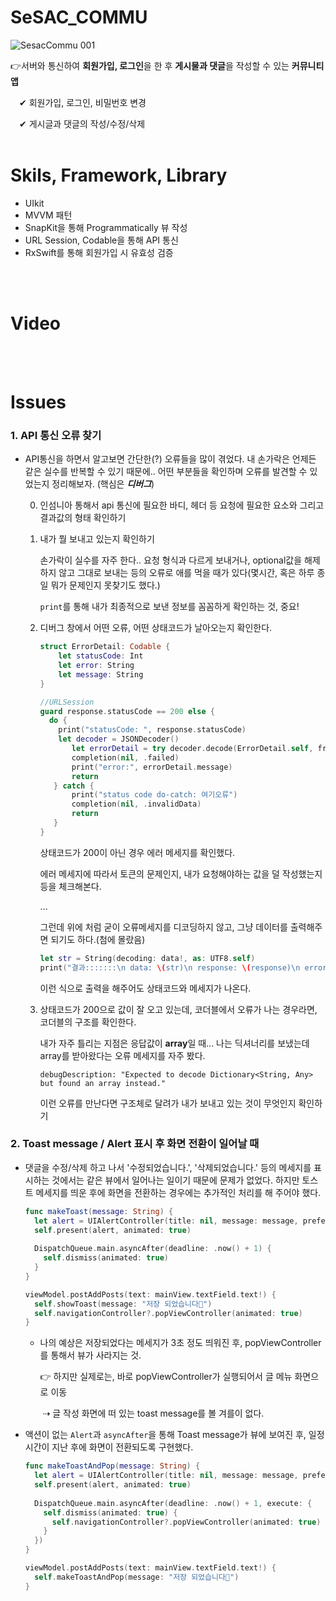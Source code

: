 # SeSAC_COMMU

![SesacCommu 001](https://user-images.githubusercontent.com/53874628/152661993-ebecc44e-253e-4c17-b13a-3c3e7c2a24c8.png)

👉서버와 통신하여 **회원가입, 로그인**을 한 후 **게시물과 댓글**을 작성할 수 있는 **커뮤니티 앱**

　✔︎ 회원가입, 로그인, 비밀번호 변경

　✔︎ 게시글과 댓글의 작성/수정/삭제
<br/>
<br/>

# Skils, Framework, Library

- UIkit
- MVVM 패턴
- SnapKit을 통해 Programmatically 뷰 작성
- URL Session, Codable을 통해 API 통신
- RxSwift를 통해 회원가입 시 유효성 검증
<br/>
<br/>

# Video


<br/>
<br/>

# Issues

### 1. API 통신 오류 찾기

- API통신을 하면서 알고보면 간단한(?) 오류들을 많이 겪었다. 내 손가락은 언제든 같은 실수를 반복할 수 있기 때문에.. 어떤 부분들을 확인하며 오류를 발견할 수 있었는지 정리해보자. (핵심은 ***디버그***)

  0. 인섬니아 통해서 api 통신에 필요한 바디, 헤더 등 요청에 필요한 요소와 그리고 결과값의 형태 확인하기

  1. 내가 뭘 보내고 있는지 확인하기

     손가락이 실수를 자주 한다.. 요청 형식과 다르게 보내거나, optional값을 해제하지 않고 그대로 보내는 등의 오류로 애를 먹을 때가 있다(몇시간, 혹은 하루 종일 뭐가 문제인지 못찾기도 했다.)

     `print`를 통해 내가 최종적으로 보낸 정보를 꼼꼼하게 확인하는 것, 중요!

  2. 디버그 창에서 어떤 오류, 어떤 상태코드가 날아오는지 확인한다.

     ```swift
     struct ErrorDetail: Codable {	
         let statusCode: Int
         let error: String
         let message: String
     }
     
     //URLSession
     guard response.statusCode == 200 else {
       do {
         print("statusCode: ", response.statusCode)
         let decoder = JSONDecoder()
     		let errorDetail = try decoder.decode(ErrorDetail.self, from: data)
     		completion(nil, .failed)
     		print("error:", errorDetail.message)
     		return
     	} catch {
     		print("status code do-catch: 여기오류")                    
     		completion(nil, .invalidData)
     		return
     	}
     }
     ```

     상태코드가 200이 아닌 경우 에러 메세지를 확인했다.

     에러 메세지에 따라서 토큰의 문제인지, 내가 요청해야하는 값을 덜 작성했는지 등을 체크해본다.

     ...

     그런데 위에 처럼 굳이 오류메세지를 디코딩하지 않고, 그냥 데이터를 출력해주면 되기도 하다.(첨에 몰랐음)

     ```swift
     let str = String(decoding: data!, as: UTF8.self)
     print("결과:::::::\n data: \(str)\n response: \(response)\n error: \(error)")
     ```

     이런 식으로 출력을 해주어도 상태코드와 메세지가 나온다.

     

  3. 상태코드가 200으로 값이 잘 오고 있는데, 코더블에서 오류가 나는 경우라면, 코더블의 구조를 확인한다.

     내가 자주 틀리는 지점은 응답값이 **array**일 때... 나는 딕셔너리를 보냈는데 array를 받아왔다는 오류 메세지를 자주 봤다.

     

     `debugDescription: "Expected to decode Dictionary<String, Any> but found an array instead."`

     이런 오류를 만난다면 구조체로 달려가 내가 보내고 있는 것이 무엇인지 확인하기
     

### 2. Toast message / Alert 표시 후 화면 전환이 일어날 때

- 댓글을 수정/삭제 하고 나서 '수정되었습니다.', '삭제되었습니다.' 등의 메세지를 표시하는 것에서는 같은 뷰에서 일어나는 일이기 때문에 문제가 없었다. 하지만 토스트 메세지를 띄운 후에 화면을 전환하는 경우에는 추가적인 처리를 해 주어야 했다.

  ```swift
  func makeToast(message: String) {
    let alert = UIAlertController(title: nil, message: message, preferredStyle: .alert)
    self.present(alert, animated: true)
    
    DispatchQueue.main.asyncAfter(deadline: .now() + 1) {
      self.dismiss(animated: true)
    }
  }
  
  viewModel.postAddPosts(text: mainView.textField.text!) {
    self.showToast(message: "저장 되었습니다🌱")
    self.navigationController?.popViewController(animated: true)
  }
  ```

  - 나의 예상은 저장되었다는 메세지가 3초 정도 띄워진 후, popViewController를 통해서 뷰가 사라지는 것.

    👉 하지만 실제로는,  바로 popViewController가 실행되어서 글 메뉴 화면으로 이동

    ​		⇢ 글 작성 화면에 떠 있는 toast message를 볼 겨를이 없다.

- 액션이 없는 `Alert`과 `asyncAfter`을 통해 Toast message가 뷰에 보여진 후, 일정 시간이 지난 후에 화면이 전환되도록 구현했다.

  ```swift
  func makeToastAndPop(message: String) {
    let alert = UIAlertController(title: nil, message: message, preferredStyle: .alert)
    self.present(alert, animated: true)
    
    DispatchQueue.main.asyncAfter(deadline: .now() + 1, execute: {
      self.dismiss(animated: true) {
        self.navigationController?.popViewController(animated: true)
      }
    })
  }
  
  viewModel.postAddPosts(text: mainView.textField.text!) {
    self.makeToastAndPop(message: "저장 되었습니다🌱")
  }
  ```

 
